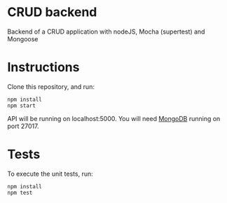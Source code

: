 # CRUD backend
Backend of a CRUD application with nodeJS, Mocha (supertest) and Mongoose


# Instructions
Clone this repository, and run:

```
npm install
npm start
```

API will be running on localhost:5000. 
You will need [MongoDB](https://docs.mongodb.com/manual/installation/) running on port 27017.

# Tests
To execute the unit tests, run:

```
npm install
npm test
```
